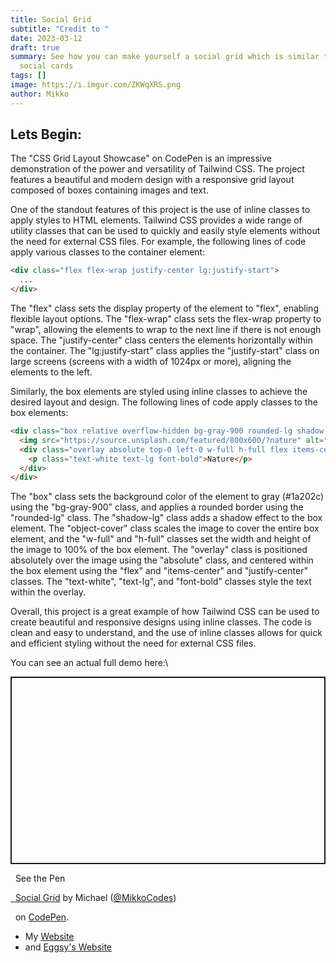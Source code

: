 ```yaml
---
title: Social Grid
subtitle: "Credit to "
date: 2023-03-12
draft: true
summary: See how you can make yourself a social grid which is similar to having
  social cards
tags: []
image: https://i.imgur.com/ZKWqXRS.png
author: Mikko
---
```

## Lets Begin:

The "CSS Grid Layout Showcase" on CodePen is an impressive demonstration of the power and versatility of Tailwind CSS. The project features a beautiful and modern design with a responsive grid layout composed of boxes containing images and text.

One of the standout features of this project is the use of inline classes to apply styles to HTML elements. Tailwind CSS provides a wide range of utility classes that can be used to quickly and easily style elements without the need for external CSS files. For example, the following lines of code apply various classes to the container element:

```html
<div class="flex flex-wrap justify-center lg:justify-start">
  ...
</div>
```


The "flex" class sets the display property of the element to "flex", enabling flexible layout options. The "flex-wrap" class sets the flex-wrap property to "wrap", allowing the elements to wrap to the next line if there is not enough space. The "justify-center" class centers the elements horizontally within the container. The "lg:justify-start" class applies the "justify-start" class on large screens (screens with a width of 1024px or more), aligning the elements to the left.

Similarly, the box elements are styled using inline classes to achieve the desired layout and design. The following lines of code apply classes to the box elements:

```html
<div class="box relative overflow-hidden bg-gray-900 rounded-lg shadow-lg">
  <img src="https://source.unsplash.com/featured/800x600/?nature" alt="nature" class="object-cover w-full h-full">
  <div class="overlay absolute top-0 left-0 w-full h-full flex items-center justify-center">
    <p class="text-white text-lg font-bold">Nature</p>
  </div>
</div>
```


The "box" class sets the background color of the element to gray (#1a202c) using the "bg-gray-900" class, and applies a rounded border using the "rounded-lg" class. The "shadow-lg" class adds a shadow effect to the box element. The "object-cover" class scales the image to cover the entire box element, and the "w-full" and "h-full" classes set the width and height of the image to 100% of the box element. The "overlay" class is positioned absolutely over the image using the "absolute" class, and centered within the box element using the "flex" and "items-center" and "justify-center" classes. The "text-white", "text-lg", and "font-bold" classes style the text within the overlay.

Overall, this project is a great example of how Tailwind CSS can be used to create beautiful and responsive designs using inline classes. The code is clean and easy to understand, and the use of inline classes allows for quick and efficient styling without the need for external CSS files.



Y﻿ou can see an actual full demo here:\
<!--StartFragment-->

<p class="codepen" data-height="300" data-theme-id="dark" data-default-tab="html,result" data-slug-hash="JjapjZp" data-user="MikkoCodes" style="height: 300px; box-sizing: border-box; display: flex; align-items: center; justify-content: center; border: 2px solid; margin: 1em 0; padding: 1em;">

  <span>See the Pen <a href="https://codepen.io/MikkoCodes/pen/JjapjZp">

  Social Grid</a> by Michael (<a href="https://codepen.io/MikkoCodes">@MikkoCodes</a>)

  on <a href="https://codepen.io">CodePen</a>.</span>

</p>

<script async src="https://cpwebassets.codepen.io/assets/embed/ei.js"></script>

<!--EndFragment-->

* My [Website](https://mikko.codes/contact)
* a﻿nd [Eggsy's Website](https://eggsy.xyz/me/contact/)